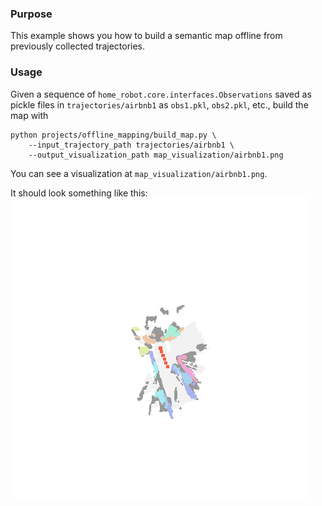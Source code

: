 ### Purpose

This example shows you how to build a semantic map offline from previously collected trajectories.

### Usage
Given a sequence of `home_robot.core.interfaces.Observations` saved as pickle files in `trajectories/airbnb1` as `obs1.pkl`, `obs2.pkl`, etc., build the map with
```
python projects/offline_mapping/build_map.py \
    --input_trajectory_path trajectories/airbnb1 \
    --output_visualization_path map_visualization/airbnb1.png
```
You can see a visualization at `map_visualization/airbnb1.png`.

It should look something like this:
![](airbnb1.png)

